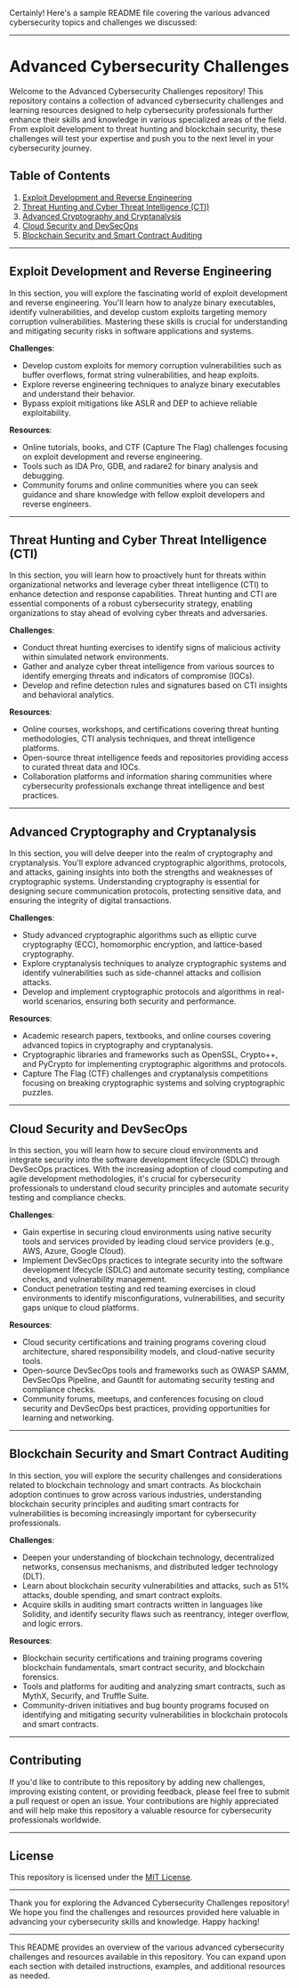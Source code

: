 Certainly! Here's a sample README file covering the various advanced cybersecurity topics and challenges we discussed:

---

# Advanced Cybersecurity Challenges

Welcome to the Advanced Cybersecurity Challenges repository! This repository contains a collection of advanced cybersecurity challenges and learning resources designed to help cybersecurity professionals further enhance their skills and knowledge in various specialized areas of the field. From exploit development to threat hunting and blockchain security, these challenges will test your expertise and push you to the next level in your cybersecurity journey.

## Table of Contents

1. [Exploit Development and Reverse Engineering](#exploit-development-and-reverse-engineering)
2. [Threat Hunting and Cyber Threat Intelligence (CTI)](#threat-hunting-and-cyber-threat-intelligence-cti)
3. [Advanced Cryptography and Cryptanalysis](#advanced-cryptography-and-cryptanalysis)
4. [Cloud Security and DevSecOps](#cloud-security-and-devsecops)
5. [Blockchain Security and Smart Contract Auditing](#blockchain-security-and-smart-contract-auditing)

---

## Exploit Development and Reverse Engineering

In this section, you will explore the fascinating world of exploit development and reverse engineering. You'll learn how to analyze binary executables, identify vulnerabilities, and develop custom exploits targeting memory corruption vulnerabilities. Mastering these skills is crucial for understanding and mitigating security risks in software applications and systems.

**Challenges**:
- Develop custom exploits for memory corruption vulnerabilities such as buffer overflows, format string vulnerabilities, and heap exploits.
- Explore reverse engineering techniques to analyze binary executables and understand their behavior.
- Bypass exploit mitigations like ASLR and DEP to achieve reliable exploitability.
  
**Resources**:
- Online tutorials, books, and CTF (Capture The Flag) challenges focusing on exploit development and reverse engineering.
- Tools such as IDA Pro, GDB, and radare2 for binary analysis and debugging.
- Community forums and online communities where you can seek guidance and share knowledge with fellow exploit developers and reverse engineers.

---

## Threat Hunting and Cyber Threat Intelligence (CTI)

In this section, you will learn how to proactively hunt for threats within organizational networks and leverage cyber threat intelligence (CTI) to enhance detection and response capabilities. Threat hunting and CTI are essential components of a robust cybersecurity strategy, enabling organizations to stay ahead of evolving cyber threats and adversaries.

**Challenges**:
- Conduct threat hunting exercises to identify signs of malicious activity within simulated network environments.
- Gather and analyze cyber threat intelligence from various sources to identify emerging threats and indicators of compromise (IOCs).
- Develop and refine detection rules and signatures based on CTI insights and behavioral analytics.
  
**Resources**:
- Online courses, workshops, and certifications covering threat hunting methodologies, CTI analysis techniques, and threat intelligence platforms.
- Open-source threat intelligence feeds and repositories providing access to curated threat data and IOCs.
- Collaboration platforms and information sharing communities where cybersecurity professionals exchange threat intelligence and best practices.

---

## Advanced Cryptography and Cryptanalysis

In this section, you will delve deeper into the realm of cryptography and cryptanalysis. You'll explore advanced cryptographic algorithms, protocols, and attacks, gaining insights into both the strengths and weaknesses of cryptographic systems. Understanding cryptography is essential for designing secure communication protocols, protecting sensitive data, and ensuring the integrity of digital transactions.

**Challenges**:
- Study advanced cryptographic algorithms such as elliptic curve cryptography (ECC), homomorphic encryption, and lattice-based cryptography.
- Explore cryptanalysis techniques to analyze cryptographic systems and identify vulnerabilities such as side-channel attacks and collision attacks.
- Develop and implement cryptographic protocols and algorithms in real-world scenarios, ensuring both security and performance.

**Resources**:
- Academic research papers, textbooks, and online courses covering advanced topics in cryptography and cryptanalysis.
- Cryptographic libraries and frameworks such as OpenSSL, Crypto++, and PyCrypto for implementing cryptographic algorithms and protocols.
- Capture The Flag (CTF) challenges and cryptanalysis competitions focusing on breaking cryptographic systems and solving cryptographic puzzles.

---

## Cloud Security and DevSecOps

In this section, you will learn how to secure cloud environments and integrate security into the software development lifecycle (SDLC) through DevSecOps practices. With the increasing adoption of cloud computing and agile development methodologies, it's crucial for cybersecurity professionals to understand cloud security principles and automate security testing and compliance checks.

**Challenges**:
- Gain expertise in securing cloud environments using native security tools and services provided by leading cloud service providers (e.g., AWS, Azure, Google Cloud).
- Implement DevSecOps practices to integrate security into the software development lifecycle (SDLC) and automate security testing, compliance checks, and vulnerability management.
- Conduct penetration testing and red teaming exercises in cloud environments to identify misconfigurations, vulnerabilities, and security gaps unique to cloud platforms.

**Resources**:
- Cloud security certifications and training programs covering cloud architecture, shared responsibility models, and cloud-native security tools.
- Open-source DevSecOps tools and frameworks such as OWASP SAMM, DevSecOps Pipeline, and Gauntlt for automating security testing and compliance checks.
- Community forums, meetups, and conferences focusing on cloud security and DevSecOps best practices, providing opportunities for learning and networking.

---

## Blockchain Security and Smart Contract Auditing

In this section, you will explore the security challenges and considerations related to blockchain technology and smart contracts. As blockchain adoption continues to grow across various industries, understanding blockchain security principles and auditing smart contracts for vulnerabilities is becoming increasingly important for cybersecurity professionals.

**Challenges**:
- Deepen your understanding of blockchain technology, decentralized networks, consensus mechanisms, and distributed ledger technology (DLT).
- Learn about blockchain security vulnerabilities and attacks, such as 51% attacks, double spending, and smart contract exploits.
- Acquire skills in auditing smart contracts written in languages like Solidity, and identify security flaws such as reentrancy, integer overflow, and logic errors.

**Resources**:
- Blockchain security certifications and training programs covering blockchain fundamentals, smart contract security, and blockchain forensics.
- Tools and platforms for auditing and analyzing smart contracts, such as MythX, Securify, and Truffle Suite.
- Community-driven initiatives and bug bounty programs focused on identifying and mitigating security vulnerabilities in blockchain protocols and smart contracts.

---

## Contributing

If you'd like to contribute to this repository by adding new challenges, improving existing content, or providing feedback, please feel free to submit a pull request or open an issue. Your contributions are highly appreciated and will help make this repository a valuable resource for cybersecurity professionals worldwide.

---

## License

This repository is licensed under the [MIT License](LICENSE).

---

Thank you for exploring the Advanced Cybersecurity Challenges repository! We hope you find the challenges and resources provided here valuable in advancing your cybersecurity skills and knowledge. Happy hacking!

--- 

This README provides an overview of the various advanced cybersecurity challenges and resources available in this repository. You can expand upon each section with detailed instructions, examples, and additional resources as needed.